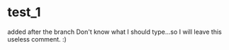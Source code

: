 # test_1

added after the branch
Don't know what I should type...so I will leave this useless comment. :)
